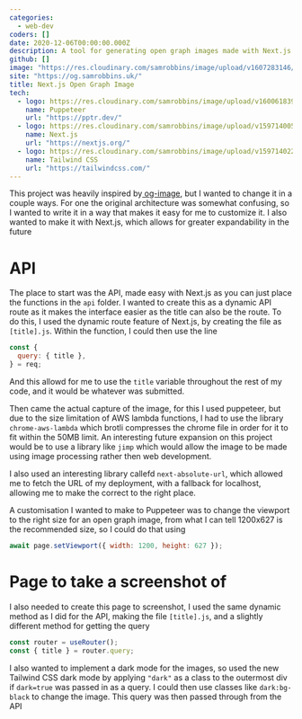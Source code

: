 ```yaml
---
categories:
  - web-dev
coders: []
date: 2020-12-06T00:00:00.000Z
description: A tool for generating open graph images made with Next.js
github: []
image: "https://res.cloudinary.com/samrobbins/image/upload/v1607283146/og_fzgd5b.png"
site: "https://og.samrobbins.uk/"
title: Next.js Open Graph Image
tech:
  - logo: https://res.cloudinary.com/samrobbins/image/upload/v1600618396/puppeteer_klfg7k.svg
    name: Puppeteer
    url: "https://pptr.dev/"
  - logo: https://res.cloudinary.com/samrobbins/image/upload/v1597140056/next-black_csivx6.svg
    name: Next.js
    url: "https://nextjs.org/"
  - logo: https://res.cloudinary.com/samrobbins/image/upload/v1597140224/tailwindcss_rnpshz.svg
    name: Tailwind CSS
    url: "https://tailwindcss.com/"
---
```


This project was heavily inspired by[ og-image](https://og-image.now.sh/), but I wanted to change it in a couple ways. For one the original architecture was somewhat confusing, so I wanted to write it in a way that makes it easy for me to customize it. I also wanted to make it with Next.js, which allows for greater expandability in the future

# API

The place to start was the API, made easy with Next.js as you can just place the functions in the `api` folder. I wanted to create this as a dynamic API route as it makes the interface easier as the title can also be the route. To do this, I used the dynamic route feature of Next.js, by creating the file as `[title].js`. Within the function, I could then use the line

```js
const {
  query: { title },
} = req;
```

And this allowd for me to use the `title` variable throughout the rest of my code, and it would be whatever was submitted.

Then came the actual capture of the image, for this I used puppeteer, but due to the size limitation of AWS lambda functions, I had to use the library `chrome-aws-lambda` which brotli compresses the chrome file in order for it to fit within the 50MB limit. An interesting future expansion on this project would be to use a library like `jimp` which would allow the image to be made using image processing rather then web development.

I also used an interesting library callefd `next-absolute-url`, which allowed me to fetch the URL of my deployment, with a fallback for localhost, allowing me to make the correct to the right place.

A customisation I wanted to make to Puppeteer was to change the viewport to the right size for an open graph image, from what I can tell 1200x627 is the recommended size, so I could do that using

```js
await page.setViewport({ width: 1200, height: 627 });
```

# Page to take a screenshot of

I also needed to create this page to screenshot, I used the same dynamic method as I did for the API, making the file `[title].js`, and a slightly different method for getting the query

```js
const router = useRouter();
const { title } = router.query;
```

I also wanted to implement a dark mode for the images, so used the new Tailwind CSS dark mode by applying `"dark"` as a class to the outermost div if `dark=true` was passed in as a query. I could then use classes like `dark:bg-black` to change the image. This query was then passed through from the API
